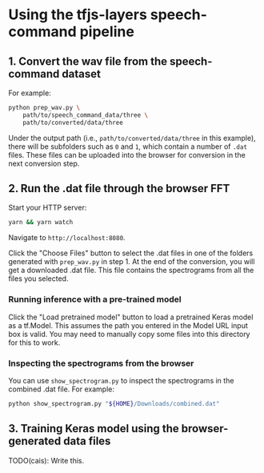 # Using the tfjs-layers speech-command pipeline

## 1. Convert the wav file from the speech-command dataset

For example:

```sh
python prep_wav.py \
    path/to/speech_command_data/three \
    path/to/converted/data/three
```

Under the output path (i.e., `path/to/converted/data/three` in this example),
there will be subfolders such as `0` and `1`, which contain a number of
`.dat` files. These files can be uploaded into the browser for conversion in
the next conversion step.

## 2. Run the .dat file through the browser FFT

Start your HTTP server:

```sh
yarn && yarn watch
```

Navigate to `http://localhost:8080`.

Click the "Choose Files" button to select the .dat files in one of the folders
generated with `prep_wav.py` in step 1. At the end of the conversion, you will
get a downloaded .dat file. This file contains the spectrograms from all the
files you selected.

### Running inference with a pre-trained model

Click the "Load pretrained model" button to load a pretrained Keras model as
a tf.Model. This assumes the path you entered in the Model URL input box is
valid. You may need to manually copy some files into this directory for this
to work.

### Inspecting the spectrograms from the browser

You can use `show_spectrogram.py` to inspect the spectrograms in the combined
.dat file. For example:

```sh
python show_spectrogram.py "${HOME}/Downloads/combined.dat"
```

## 3. Training Keras model using the browser-generated data files

TODO(cais): Write this.